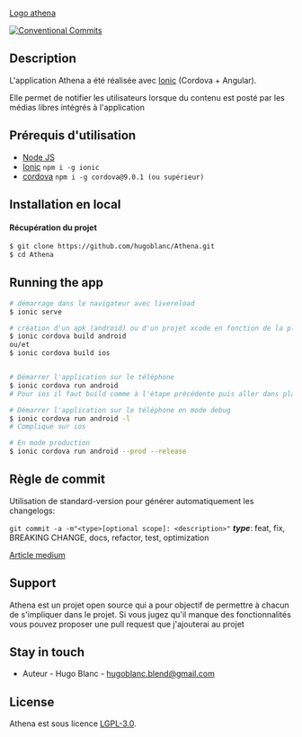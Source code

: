 [Logo athena](http://www.athena-app.fr/menu.jpg "Logo Title Text 1")

[![Conventional Commits](https://img.shields.io/badge/Conventional%20Commits-1.0.0-yellow.svg)](https://conventionalcommits.org)

## Description
L'application Athena a été réalisée avec [Ionic](https://github.com/ionic-team/ionic) (Cordova + Angular).

Elle permet de notifier les utilisateurs lorsque du contenu est posté par les médias libres intégrés à l'application

## Prérequis d'utilisation

- [Node JS](https://nodejs.org/fr/download/)
- [Ionic](https://github.com/ionic-team/ionic)  ``` npm i -g ionic ```
- [cordova](https://github.com/apache/cordova)  ``` npm i -g cordova@9.0.1 (ou supérieur) ```

## Installation en local

#### Récupération du projet

```bash
$ git clone https://github.com/hugoblanc/Athena.git
$ cd Athena
```


## Running the app

```bash
# démarrage dans le navigateur avec livereload
$ ionic serve

# création d'un apk (android) ou d'un projet xcode en fonction de la plateforme ciblée
$ ionic cordova build android
ou/et 
$ ionic cordova build ios


# Démarrer l'application sur le téléphone
$ ionic cordova run android
# Pour ios il faut build comme à l'étape précédente puis aller dans platforms/ios/ et ouvrir le workspace Athena

# Démarrer l'application sur le téléphone en mode debug
$ ionic cordova run android -l
# Compliqué sur ios

# En mode production
$ ionic cordova run android --prod --release

```

## Règle de commit
Utilisation de standard-version pour générer automatiquement les changelogs: 

`git commit -a -m"<type>[optional scope]: <description>"`
***type***: feat, fix, BREAKING CHANGE, docs, refactor, test, optimization 

[Article medium](https://medium.com/jobtome-engineering/how-to-generate-changelog-using-conventional-commits-10be40f5826c)


## Support

Athena est un projet open source qui a pour objectif de permettre à chacun de s'impliquer dans le projet.
Si vous jugez qu'il manque des fonctionnalités vous pouvez proposer une pull request que j'ajouterai au projet

## Stay in touch

- Auteur - Hugo Blanc - hugoblanc.blend@gmail.com


## License
  Athena est sous licence [LGPL-3.0](LICENSE).
